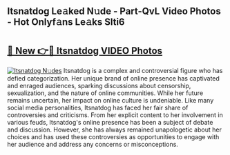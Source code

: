 ## Itsnatdog Le𝚊ked N𝚞de - Part-QvL Video Photos - Hot Onlyf𝚊ns Le𝚊ks Slti6

# <h2><a href="http://ab20065.deff.icu/?id=Itsnatdog">🔗 New 👉🔴 Itsnatdog VIDEO Photos</a></h2>

[![Itsnatdog N𝚞des](https://i.imgur.com/rIISA9y.gif)](http://ab20065.deff.icu/?id=Itsnatdog)
Itsnatdog is a complex and controversial figure who has defied categorization. Her unique brand of online presence has captivated and enraged audiences, sparking discussions about censorship, sexualization, and the nature of online communities. While her future remains uncertain, her impact on online culture is undeniable. Like many social media personalities, Itsnatdog has faced her fair share of controversies and criticisms. From her explicit content to her involvement in various feuds, Itsnatdog's online presence has been a subject of debate and discussion. However, she has always remained unapologetic about her choices and has used these controversies as opportunities to engage with her audience and address any concerns or misconceptions.
